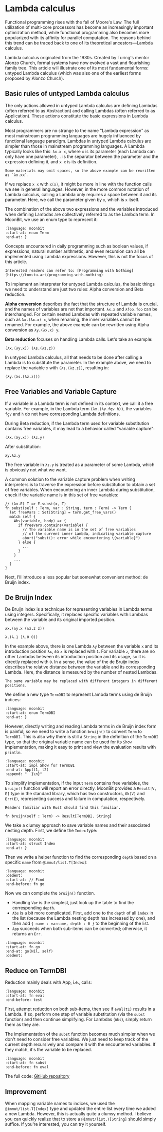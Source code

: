 # Lambda calculus

Functional programming rises with the fall of Moore's Law. The full utilization of multi-core processors has become an increasingly important optimization method, while functional programming also becomes more popularized with its affinity for parallel computation. The reasons behind this trend can be traced back to one of its theoretical ancestors—Lambda calculus.

Lambda calculus originated from the 1930s. Created by Turing's mentor Alonzo Church, formal systems have now evolved a vast and flourishing family tree. This article will illustrate one of its most fundamental forms: untyped Lambda calculus (which was also one of the earliest forms proposed by Alonzo Church).

## Basic rules of untyped Lambda calculus

The only actions allowed in untyped Lambda calculus are defining Lambdas (often referred to as Abstraction) and calling Lambdas (often referred to as Application). These actions constitute the basic expressions in Lambda calculus.

Most programmers are no strange to the name "Lambda expression" as most mainstream programming languages are hugely influenced by functional language paradigm. Lambdas in untyped Lambda calculus are simpler than those in mainstream programming languages. A Lambda typically looks like this: `λx.x x`, where `x` is its parameter (each Lambda can only have one parameter), `.` is the separator between the parameter and the expression defining it, and `x x` is its definition.

```{note}
Some materials may omit spaces, so the above example can be rewritten as `λx.xx`.
```

If we replace `x x` with `x(x)`, it might be more in line with the function calls we see in general languages. However, in the more common notation of Lambda calculus, calling a Lambda only requires a space between it and its parameter. Here, we call the parameter given by `x`, which is `x` itself.

The combination of the above two expressions and the variables introduced when defining Lambdas are collectively referred to as the Lambda term. In MoonBit, we use an enum type to represent it:

```{literalinclude} /sources/lambda-expression/src/top.mbt
:language: moonbit
:start-at: enum Term
:end-at: }
```

Concepts encountered in daily programming such as boolean values, if expressions, natural number arithmetic, and even recursion can all be implemented using Lambda expressions. However, this is not the focus of this article.

```{seealso}
Interested readers can refer to: [Programming with Nothing](https://tomstu.art/programming-with-nothing)
```

To implement an interpreter for untyped Lambda calculus, the basic things we need to understand are just two rules: Alpha conversion and Beta reduction.

**Alpha conversion** describes the fact that the structure of Lambda is crucial, and the names of variables are not that important. `λx.x` and `λfoo.foo` can be interchanged. For certain nested Lambdas with repeated variable names, such as `λx.(λx.x) x`, when renaming, the inner variables cannot be renamed. For example, the above example can be rewritten using Alpha conversion as `λy.(λx.x) y`.

**Beta reduction** focuses on handling Lambda calls. Let's take an example:

```
(λx.(λy.x)) (λs.(λz.z))
```

In untyped Lambda calculus, all that needs to be done after calling a Lambda is to substitute the parameter. In the example above, we need to replace the variable `x` with `(λs.(λz.z))`, resulting in:

```
(λy.(λs.(λz.z)))
```

## Free Variables and Variable Capture

If a variable in a Lambda term is not defined in its context, we call it a free variable. For example, in the Lambda term `(λx.(λy.fgv h))`, the variables `fgv` and `h` do not have corresponding Lambda definitions.

During Beta reduction, if the Lambda term used for variable substitution contains free variables, it may lead to a behavior called "variable capture":

```
(λx.(λy.x)) (λz.y)
```

After substitution:

```
λy.λz.y
```

The free variable in `λz.y` is treated as a parameter of some Lambda, which is obviously not what we want.

A common solution to the variable capture problem when writing interpreters is to traverse the expression before substitution to obtain a set of free variables. When encountering an inner Lambda during substitution, check if the variable name is in this set of free variables:

<!-- Pseudo code. MANUAL CHECK -->

```moonbit
// (λx.E) T => E.subst(x, T)
fn subst(self : Term, var : String, term : Term) -> Term {
  let freeVars : Set[String] = term.get_free_vars()
  match self {
    Abs(variable, body) => {
      if freeVars.contains(variable) {
        // The variable name is in the set of free variables 
        // of the current inner Lambda, indicating variable capture
        abort("subst(): error while encountering \{variable}")
      } else {
        ...
      }
    }
    ...
  }
}
```

Next, I'll introduce a less popular but somewhat convenient method: de Bruijn index.

## De Bruijn Index

De Bruijn index is a technique for representing variables in Lambda terms using integers. Specifically, it replaces specific variables with Lambdas between the variable and its original imported position.

```
λx.(λy.x (λz.z z))

λ.(λ.1 (λ.0 0))
```

In the example above, there is one Lambda `λy` between the variable `x` and its introduction position `λx`, so `x` is replaced with `1`. For variable `z`, there are no other Lambdas between its introduction position and its usage, so it is directly replaced with `0`. In a sense, the value of the de Bruijn index describes the relative distance between the variable and its corresponding Lambda. Here, the distance is measured by the number of nested Lambdas.

```{note}
The same variable may be replaced with different integers in different positions.
```

We define a new type `TermDBI` to represent Lambda terms using de Bruijn indices:

```{literalinclude} /sources/lambda-expression/src/top.mbt
:language: moonbit
:start-at: enum TermDBI
:end-at: }
```

However, directly writing and reading Lambda terms in de Bruijn index form is painful, so we need to write a function `bruijn()` to convert `Term` to `TermDBI`. This is also why there is still a `String` in the definition of the `TermDBI` type, so that the original variable name can be used for its `Show` implementation, making it easy to print and view the evaluation results with `println`.

```{literalinclude} /sources/lambda-expression/src/top.mbt
:language: moonbit
:start-at: impl Show for TermDBI
:end-at: App(t1, t2)
:append: "  }\n}"
```

To simplify implementation, if the input `Term` contains free variables, the `bruijn()` function will report an error directly. MoonBit provides a `Result[V, E]` type in the standard library, which has two constructors, `Ok(V)` and `Err(E)`, representing success and failure in computation, respectively.

```{hint}
Readers familiar with Rust should find this familiar.
```

<!-- MANUAL CHECK -->
```moonbit
fn bruijn(self : Term) -> Result[TermDBI, String]
```

We take a clumsy approach to save variable names and their associated nesting depth. First, we define the `Index` type:

```{literalinclude} /sources/lambda-expression/src/top.mbt
:language: moonbit
:start-at: struct Index
:end-at: }
```

Then we write a helper function to find the corresponding `depth` based on a specific `name` from `@immut/list.T[Index]`:

```{literalinclude} /sources/lambda-expression/src/top.mbt
:language: moonbit
:dedent:
:start-at: // Find
:end-before: fn go
```

Now we can complete the `bruijn()` function.

- Handling `Var` is the simplest, just look up the table to find the corresponding `depth`.
- `Abs` is a bit more complicated. First, add one to the `depth` of all `index` in the list (because the Lambda nesting depth has increased by one), and then add `{ name : varname, depth : 0 }` to the beginning of the list.
- `App` succeeds when both sub-items can be converted; otherwise, it returns an `Err`.

```{literalinclude} /sources/lambda-expression/src/top.mbt
:language: moonbit
:start-at: fn go
:end-at: go(Nil, self)
:dedent:
```

## Reduce on TermDBI

Reduction mainly deals with App, i.e., calls:

```{literalinclude} /sources/lambda-expression/src/top.mbt
:language: moonbit
:start-at: fn eval
:end-before: test
```

First, attempt reduction on both sub-items, then see if `eval(t1)` results in a Lambda. If so, perform one step of variable substitution (via the `subst` function) and then continue simplifying. For Lambdas (`Abs`), simply return them as they are.

The implementation of the `subst` function becomes much simpler when we don't need to consider free variables. We just need to keep track of the current depth recursively and compare it with the encountered variables. If they match, it's the variable to be replaced.

```{literalinclude} /sources/lambda-expression/src/top.mbt
:language: moonbit
:start-at: fn subst
:end-before: fn eval
```

The full code: [GitHub repository](https://github.com/moonbitlang/moonbit-docs/tree/main/next/sources/lambda-expression/src/top.mbt)

## Improvement

When mapping variable names to indices, we used the `@immut/list.T[Index]` type and updated the entire list every time we added a new Lambda. However, this is actually quite a clumsy method. I believe you can quickly realize that to store a `@immut/list.T[String]` should simply suffice. If you're interested, you can try it yourself.
